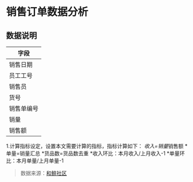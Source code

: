 # 销售订单数据分析


## 数据说明


字段 | 
|----|
销售日期 | 
员工工号 | 
销售员 | 
货号 |
销售单编号 | 
销量 | 
销售额| 

1.计算指标设定，设置本文需要计算的指标，指标计算如下：
 *收入=销量*销售额
 *单量=销量汇总
 *货品数=货品数去重
 *收入环比：本月收入/上月收入-1
 *单量环比：本月单量/上月单量-1


>数据来源：[和鲸社区](https://www.heywhale.com/mw/dataset/66cc846d59e7fdcef3ea1239/file)
